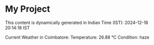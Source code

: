 # My Project

This content is dynamically generated in Indian Time (IST): 2024-12-18 20:14:18 IST


Current Weather in Coimbatore:
Temperature: 26.88 °C
Condition: haze

